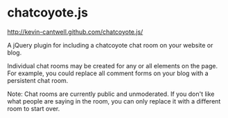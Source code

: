 chatcoyote.js
=============
http://kevin-cantwell.github.com/chatcoyote.js/

A jQuery plugin for including a chatcoyote chat room on your website or blog.

Individual chat rooms may be created for any or all elements on the page. For 
example, you could replace all comment forms on your blog with a persistent chat room.

Note: Chat rooms are currently public and unmoderated. If you don't like what people are saying
in the room, you can only replace it with a different room to start over.
